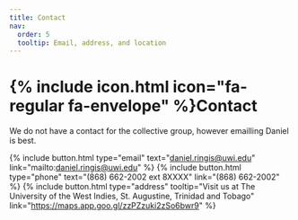 ```yaml
---
title: Contact
nav:
  order: 5
  tooltip: Email, address, and location
---
```


# {% include icon.html icon="fa-regular fa-envelope" %}Contact

We do not have a contact for the collective group, however emailling Daniel is best. 

{%
  include button.html
  type="email"
  text="daniel.ringis@uwi.edu"
  link="mailto:daniel.ringis@uwi.edu"
%}
{%
  include button.html
  type="phone"
  text="(868) 662-2002 ext 8XXXX"
  link="(868) 662-2002"
%}
{%
  include button.html
  type="address"
  tooltip="Visit us at The University of the West Indies, St. Augustine, Trinidad and Tobago"
  link="https://maps.app.goo.gl/zzPZzuki2zSo6bwr9"
%}

